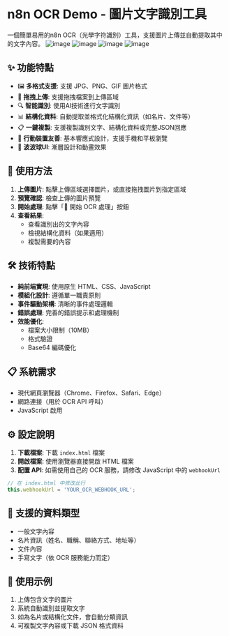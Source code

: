 # n8n OCR Demo - 圖片文字識別工具

一個簡單易用的n8n OCR（光學字符識別）工具，支援圖片上傳並自動提取其中的文字內容。
![image](https://github.com/user-attachments/assets/b7fba2e1-a328-41ae-bbf1-8ea3b3c7c2de)
![image](https://github.com/user-attachments/assets/df1dfa7f-8d9b-43e2-a193-abf297754fd7)
![image](https://github.com/user-attachments/assets/ecc9d14d-e84e-4449-be8f-a92a637885d7)
![image](https://github.com/user-attachments/assets/9959939b-91d6-4806-bb7b-aa1b47d3dae3)

## ✨ 功能特點

- 🖼️ **多格式支援**: 支援 JPG、PNG、GIF 圖片格式
- 🎯 **拖拽上傳**: 支援拖拽檔案到上傳區域
- 🔍 **智能識別**: 使用AI技術進行文字識別
- 📊 **結構化資料**: 自動提取並格式化結構化資訊（如名片、文件等）
- 📋 **一鍵複製**: 支援複製識別文字、結構化資料或完整JSON回應
- 📱 **行動裝置友善**: 基本響應式設計，支援手機和平板瀏覽
- 🎨 **波波球UI**: 漸層設計和動畫效果

## 🚀 使用方法

1. **上傳圖片**: 點擊上傳區域選擇圖片，或直接拖拽圖片到指定區域
2. **預覽確認**: 檢查上傳的圖片預覽
3. **開始處理**: 點擊「🚀 開始 OCR 處理」按鈕
4. **查看結果**: 
   - 查看識別出的文字內容
   - 檢視結構化資料（如果適用）
   - 複製需要的內容

## 🛠️ 技術特點

- **純前端實現**: 使用原生 HTML、CSS、JavaScript
- **模組化設計**: 遵循單一職責原則
- **事件驅動架構**: 清晰的事件處理邏輯
- **錯誤處理**: 完善的錯誤提示和處理機制
- **效能優化**: 
  - 檔案大小限制（10MB）
  - 格式驗證
  - Base64 編碼優化

## 📋 系統需求

- 現代網頁瀏覽器（Chrome、Firefox、Safari、Edge）
- 網路連接（用於 OCR API 呼叫）
- JavaScript 啟用

## ⚙️ 設定說明

1. **下載檔案**: 下載 `index.html` 檔案
2. **開啟檔案**: 使用瀏覽器直接開啟 HTML 檔案
3. **配置 API**: 如需使用自己的 OCR 服務，請修改 JavaScript 中的 `webhookUrl`

```javascript
// 在 index.html 中修改此行
this.webhookUrl = 'YOUR_OCR_WEBHOOK_URL';
```


## 🎯 支援的資料類型

- 一般文字內容
- 名片資訊（姓名、職稱、聯絡方式、地址等）
- 文件內容
- 手寫文字（依 OCR 服務能力而定）

## 📸 使用示例

1. 上傳包含文字的圖片
2. 系統自動識別並提取文字
3. 如為名片或結構化文件，會自動分類資訊
4. 可複製文字內容或下載 JSON 格式資料

